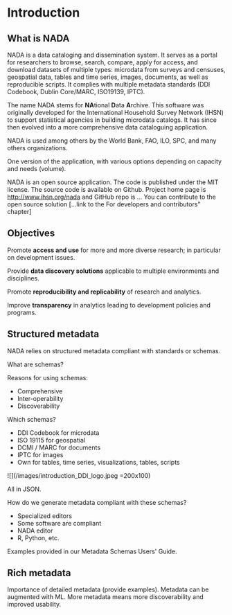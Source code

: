 # Introduction

## What is NADA

NADA is a data cataloging and dissemination system. It serves as a portal for researchers to browse, search, compare, apply for access, and download datasets of multiple types: microdata from surveys and censuses, geospatial data, tables and time series, images, documents, as well as reproducible scripts. It complies with multiple metadata standards (DDI Codebook, Dublin Core/MARC, ISO19139, IPTC).

The name NADA stems for **NA**tional **D**ata **A**rchive. This software was originally developed for the International Household Survey Network (IHSN) to support statistical agencies in building microdata catalogs. It has since then evolved into a more comprehensive data cataloguing application.

NADA is used among others by the World Bank, FAO, ILO, SPC, and many others organizations.

One version of the application, with various options depending on capacity and needs (volume).

NADA is an open source application. The code is published under the MIT license. The source code is available on Github. Project home page is http://www.ihsn.org/nada and GitHub repo is ... You can contribute to the open source solution [...link to the For developers and contributors" chapter]

## Objectives

Promote **access and use** for more and more diverse research; in particular on development issues.

Provide **data discovery solutions** applicable to multiple environments and disciplines.

Promote **reproducibility and replicability** of research and analytics.

Improve **transparency** in analytics leading to development policies and programs.

## Structured metadata

NADA relies on structured metadata compliant with standards or schemas.

What are schemas?

Reasons for using schemas:
   - Comprehensive
   - Inter-operability
   - Discoverability

Which schemas?
   - DDI Codebook for microdata
   - ISO 19115 for geospatial
   - DCMI / MARC for documents
   - IPTC for images
   - Own for tables, time series, visualizations, tables, scripts

![](/images/introduction_DDI_logo.jpeg =200x100)


All in JSON.

How do we generate metadata compliant with these schemas?
   - Specialized editors
   - Some software are compliant
   - NADA editor
   - R, Python, etc.

Examples provided in our Metadata Schemas Users' Guide.

## Rich metadata

Importance of detailed metadata (provide examples). Metadata can be augmented with ML. More metadata means more discoverability and improved usability.
